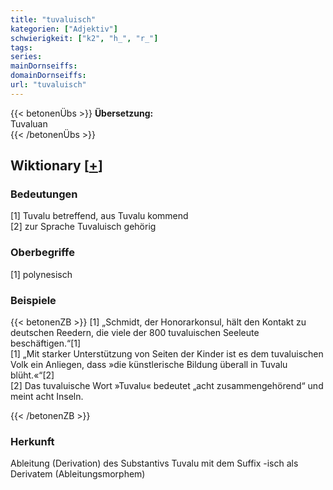 ```yaml
---
title: "tuvaluisch"
kategorien: ["Adjektiv"]
schwierigkeit: ["k2", "h_", "r_"]
tags:
series:
mainDornseiffs:
domainDornseiffs:
url: "tuvaluisch"
---
```


{{< betonenÜbs >}}
**Übersetzung:**  
Tuvaluan  
{{< /betonenÜbs >}}

## Wiktionary [[+](https://de.wiktionary.org/wiki/tuvaluisch)]

### Bedeutungen
[1] Tuvalu betreffend, aus Tuvalu kommend  
[2] zur Sprache Tuvaluisch gehörig  

### Oberbegriffe
[1] polynesisch  

### Beispiele
{{< betonenZB >}}
[1] „Schmidt, der Honorarkonsul, hält den Kontakt zu deutschen Reedern, die viele der 800 tuvaluischen Seeleute beschäftigen.“[1]  
[1] „Mit starker Unterstützung von Seiten der Kinder ist es dem tuvaluischen Volk ein Anliegen, dass »die künstlerische Bildung überall in Tuvalu blüht.«“[2]  
[2] Das tuvaluische Wort »Tuvalu« bedeutet „acht zusammengehörend“ und meint acht Inseln.  

{{< /betonenZB >}}
### Herkunft
Ableitung (Derivation) des Substantivs Tuvalu mit dem Suffix -isch als Derivatem (Ableitungsmorphem)  


